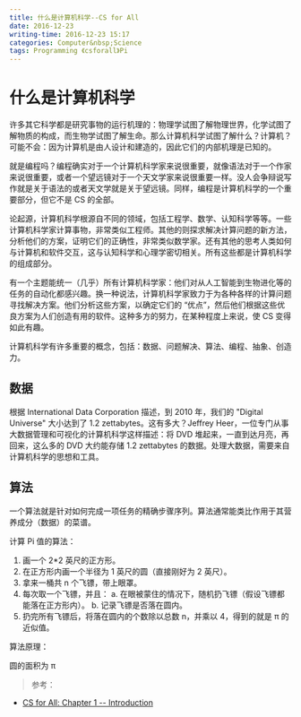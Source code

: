 ```yaml
---
title: 什么是计算机科学--CS for All
date: 2016-12-23
writing-time: 2016-12-23 15:17
categories: Computer&nbsp;Science
tags: Programming 《csforall》Pi
---
```


# 什么是计算机科学

许多其它科学都是研究事物的运行机理的：物理学试图了解物理世界，化学试图了解物质的构成，而生物学试图了解生命。那么计算机科学试图了解什么？计算机？可能不会：因为计算机是由人设计和建造的，因此它们的内部机理是已知的。

就是编程吗？编程确实对于一个计算机科学家来说很重要，就像语法对于一个作家来说很重要，或者一个望远镜对于一个天文学家来说很重要一样。没人会争辩说写作就是关于语法的或者天文学就是关于望远镜。同样，编程是计算机科学的一个重要部分，但它不是 CS 的全部。

论起源，计算机科学根源自不同的领域，包括工程学、数学、认知科学等等。一些计算机科学家计算事物，非常类似工程师。其他的则探求解决计算问题的新方法，分析他们的方案，证明它们的正确性，非常类似数学家。还有其他的思考人类如何与计算机和软件交互，这与认知科学和心理学密切相关。所有这些都是计算机科学的组成部分。

有一个主题能统一（几乎）所有计算机科学家：他们对从人工智能到生物进化等的任务的自动化都感兴趣。换一种说法，计算机科学家致力于为各种各样的计算问题寻找解决方案。他们分析这些方案，以确定它们的 “优点”，然后他们根据这些优良方案为人们创造有用的软件。这种多方的努力，在某种程度上来说，使 CS 变得如此有趣。

计算机科学有许多重要的概念，包括：数据、问题解决、算法、编程、抽象、创造力。


## 数据

根据 International Data Corporation 描述，到 2010 年，我们的 "Digital Universe" 大小达到了 1.2 zettabytes。这有多大？Jeffrey Heer，一位专门从事大数据管理和可视化的计算机科学这样描述：将 DVD 堆起来，一直到达月亮，再回来，这么多的 DVD 大约能存储 1.2 zettabytes 的数据。处理大数据，需要来自计算机科学的思想和工具。

## 算法

一个算法就是针对如何完成一项任务的精确步骤序列。算法通常能类比作用于其营养成分（数据）的菜谱。

计算 Pi 值的算法：

1. 画一个 2*2 英尺的正方形。
2. 在正方形内画一个半径为 1 英尺的圆（直接刚好为 2 英尺）。
3. 拿来一桶共 n 个飞镖，带上眼罩。
4. 每次取一个飞镖，并且：
    a. 在眼被蒙住的情况下，随机扔飞镖（假设飞镖都能落在正方形内）。
    b. 记录飞镖是否落在圆内。
5. 扔完所有飞镖后，将落在圆内的个数除以总数 n，并乘以 4，得到的就是 π 的近似值。

算法原理：

圆的面积为 π




> 参考： 

+ [CS for All: Chapter 1 -- Introduction](https://www.cs.hmc.edu/csforall/Introduction/Introduction.html)
